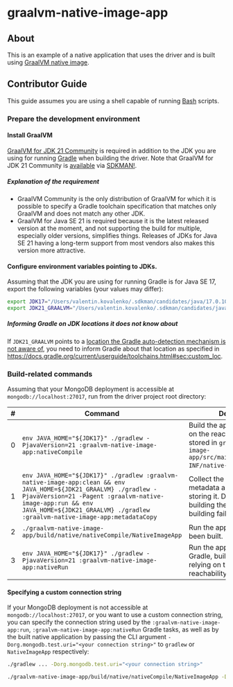 # graalvm-native-image-app

## About
This is an example of a native application that uses the driver and is built using
[GraalVM native image](https://www.graalvm.org/latest/reference-manual/native-image/).

## Contributor Guide

This guide assumes you are using a shell capable of running [Bash](https://www.gnu.org/software/bash/) scripts.

### Prepare the development environment

#### Install GraalVM

[GraalVM for JDK 21 Community](https://github.com/graalvm/graalvm-ce-builds/releases/tag/jdk-21.0.2) is required
in addition to the JDK you are using for running [Gradle](https://gradle.org/) when building the driver.
Note that GraalVM for JDK 21 Community is [available](https://sdkman.io/jdks#graalce) via [SDKMAN!](https://sdkman.io/).

##### Explanation of the requirement

* GraalVM Community is the only distribution of GraalVM for which it is possible to
  specify a Gradle toolchain specification that matches only GraalVM
  and does not match any other JDK.
* GraalVM for Java SE 21 is required because it is the latest released version at the moment,
  and not supporting the build for multiple, especially older versions, simplifies things.
  Releases of JDKs for Java SE 21 having a long-term support from most vendors
  also makes this version more attractive.  

#### Configure environment variables pointing to JDKs.

Assuming that the JDK you are using for running Gradle is for Java SE 17, export the following variables
(your values may differ):

```bash
export JDK17="/Users/valentin.kovalenko/.sdkman/candidates/java/17.0.10-librca/"
export JDK21_GRAALVM="/Users/valentin.kovalenko/.sdkman/candidates/java/21.0.2-graalce/"
```

##### Informing Gradle on JDK locations it does not know about

If `JDK21_GRAALVM` points to a
[location the Gradle auto-detection mechanism is not aware of](https://docs.gradle.org/current/userguide/toolchains.html#sec:auto_detection),
you need to inform Gradle about that location as specified in https://docs.gradle.org/current/userguide/toolchains.html#sec:custom_loc.

### Build-related commands

Assuming that your MongoDB deployment is accessible at `mongodb://localhost:27017`,
run from the driver project root directory:

| &#x23; | Command                                                                                                                                                                                                                                                    | Description                                                                                                                                   |
|--------|------------------------------------------------------------------------------------------------------------------------------------------------------------------------------------------------------------------------------------------------------------|-----------------------------------------------------------------------------------------------------------------------------------------------|
| 0      | `env JAVA_HOME="${JDK17}" ./gradlew -PjavaVersion=21 :graalvm-native-image-app:nativeCompile`                                                                                                                                                              | Build the application relying on the reachability metadata stored in `graalvm-native-image-app/src/main/resources/META-INF/native-image`.     |
| 1      | `env JAVA_HOME="${JDK17}" ./gradlew :graalvm-native-image-app:clean && env JAVA_HOME=${JDK21_GRAALVM} ./gradlew -PjavaVersion=21 -Pagent :graalvm-native-image-app:run && env JAVA_HOME=${JDK21_GRAALVM} ./gradlew :graalvm-native-image-app:metadataCopy` | Collect the reachability metadata and update the files storing it. Do this before building the application only if building fails otherwise.  |
| 2      | `./graalvm-native-image-app/build/native/nativeCompile/NativeImageApp`                                                                                                                                                                                     | Run the application that has been built.                                                                                                      |
| 3      | `env JAVA_HOME="${JDK17}" ./gradlew -PjavaVersion=21 :graalvm-native-image-app:nativeRun`                                                                                                                                                                  | Run the application using Gradle, build it if necessary relying on the stored reachability metadata.                                          |

#### Specifying a custom connection string

If your MongoDB deployment is not accessible at `mongodb://localhost:27017`,
or you want to use a custom connection string,
you can specify the connection string used by the `:graalvm-native-image-app:run`, `:graalvm-native-image-app:nativeRun`
Gradle tasks, as well as by the built native application by passing the CLI argument
`-Dorg.mongodb.test.uri="<your connection string>"` to `gradlew` or `NativeImageApp` respectively:

```bash
./gradlew ... -Dorg.mongodb.test.uri="<your connection string>"
```

```bash
./graalvm-native-image-app/build/native/nativeCompile/NativeImageApp -Dorg.mongodb.test.uri="<your connection string>"
```
